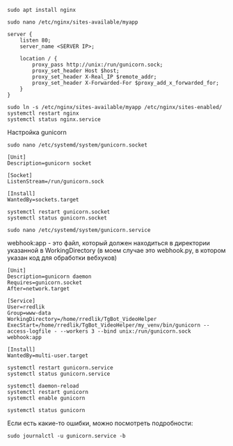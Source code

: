 
```
sudo apt install nginx
```

```
sudo nano /etc/nginx/sites-available/myapp
```

```
server {
    listen 80;
    server_name <SERVER IP>;

    location / {
        proxy_pass http://unix:/run/gunicorn.sock;
        proxy_set_header Host $host;
        proxy_set_header X-Real_IP $remote_addr;
        proxy_set_header X-Forwarded-For $proxy_add_x_forwarded_for;
    }
}

```

```
sudo ln -s /etc/nginx/sites-available/myapp /etc/nginx/sites-enabled/
systemctl restart nginx
systemctl status nginx.service
```

Настройка gunicorn
```
sudo nano /etc/systemd/system/gunicorn.socket
```

```
[Unit]
Description=gunicorn socket

[Socket]
ListenStream=/run/gunicorn.sock

[Install]
WantedBy=sockets.target
```

```
systemctl restart gunicorn.socket
systemctl status gunicorn.socket
```

```
sudo nano /etc/systemd/system/gunicorn.service
```

webhook:app - это файл, который должен находиться в директории указанной в WorkingDirectory (в моем случае это webhook.py, в котором указан код для обработки вебхуков)
```
[Unit]
Description=gunicorn daemon
Requires=gunicorn.socket
After=network.target

[Service]
User=rredlik
Group=www-data
WorkingDirectory=/home/rredlik/TgBot_VideoHelper
ExecStart=/home/rredlik/TgBot_VideoHelper/my_venv/bin/gunicorn --access-logfile - --workers 3 --bind unix:/run/gunicorn.sock webhook:app 

[Install]
WantedBy=multi-user.target
```

```
systemctl restart gunicorn.service
systemctl status gunicorn.service
```

```
systemctl daemon-reload
systemctl restart gunicorn
systemctl enable gunicorn

systemctl status gunicorn
```

Если есть какие-то ошибки, можно посмотреть подробности:
```
sudo journalctl -u gunicorn.service -b
```
